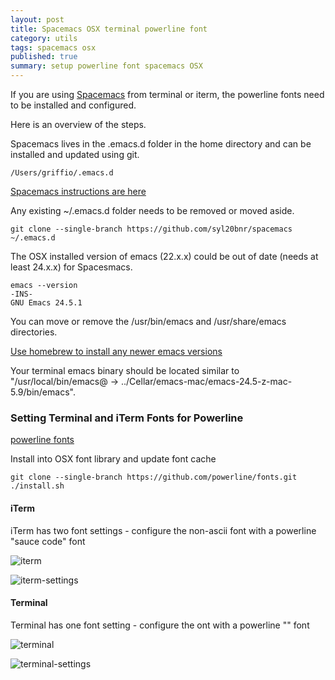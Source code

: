 ```yaml
---
layout: post
title: Spacemacs OSX terminal powerline font
category: utils
tags: spacemacs osx
published: true
summary: setup powerline font spacemacs OSX
---
```


If you are using [Spacemacs](http://spacemacs.org/) from terminal or iterm, the powerline fonts need to be installed and configured.

Here is an overview of the steps.

Spacemacs lives in the .emacs.d folder in the home directory and can be installed and updated using git.

~~~
/Users/griffio/.emacs.d
~~~

[Spacemacs instructions are here](https://github.com/syl20bnr/spacemacs)

Any existing ~/.emacs.d folder needs to be removed or moved aside.

~~~
git clone --single-branch https://github.com/syl20bnr/spacemacs ~/.emacs.d
~~~

The OSX installed version of emacs (22.x.x) could be out of date (needs at least 24.x.x) for Spacesmacs.

~~~
emacs --version                                                           -INS-
GNU Emacs 24.5.1
~~~

You can move or remove the /usr/bin/emacs and /usr/share/emacs directories.

[Use homebrew to install any newer emacs versions](https://github.com/syl20bnr/spacemacs)

Your terminal emacs binary should be located similar to "/usr/local/bin/emacs@ -> ../Cellar/emacs-mac/emacs-24.5-z-mac-5.9/bin/emacs".

### Setting Terminal and iTerm Fonts for Powerline

[powerline fonts](https://github.com/powerline/fonts)

Install into OSX font library and update font cache
~~~
git clone --single-branch https://github.com/powerline/fonts.git
./install.sh
~~~


#### iTerm

iTerm has two font settings - configure the non-ascii font with a powerline "sauce code" font

![iterm](https://raw.githubusercontent.com/griffio/griffio.github.io/master/public/public/public/spacemacs-iterm.png)

![iterm-settings](https://raw.githubusercontent.com/griffio/griffio.github.io/master/public/public/iterm-powerline-font.png)

#### Terminal

Terminal has one font setting - configure the ont with a powerline "" font

![terminal](https://raw.githubusercontent.com/griffio/griffio.github.io/master/public/public/public/spacemacs-iterm.png)

![terminal-settings](https://raw.githubusercontent.com/griffio/griffio.github.io/master/public/public/iterm-powerline-font.png)




